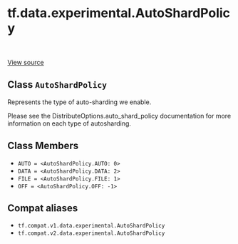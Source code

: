<div itemscope itemtype="http://developers.google.com/ReferenceObject">
<meta itemprop="name" content="tf.data.experimental.AutoShardPolicy" />
<meta itemprop="path" content="Stable" />
<meta itemprop="property" content="AUTO"/>
<meta itemprop="property" content="DATA"/>
<meta itemprop="property" content="FILE"/>
<meta itemprop="property" content="OFF"/>
</div>

# tf.data.experimental.AutoShardPolicy

<!-- Insert buttons and diff -->

<table class="tfo-notebook-buttons tfo-api" align="left">
</table>

<a target="_blank" href="/code/stable/tensorflow/python/data/experimental/ops/distribute_options.py">View source</a>



## Class `AutoShardPolicy`

Represents the type of auto-sharding we enable.



<!-- Placeholder for "Used in" -->

Please see the DistributeOptions.auto_shard_policy documentation for more
information on each type of autosharding.

## Class Members

* `AUTO = <AutoShardPolicy.AUTO: 0>` <a id="AUTO"></a>
* `DATA = <AutoShardPolicy.DATA: 2>` <a id="DATA"></a>
* `FILE = <AutoShardPolicy.FILE: 1>` <a id="FILE"></a>
* `OFF = <AutoShardPolicy.OFF: -1>` <a id="OFF"></a>


## Compat aliases

* `tf.compat.v1.data.experimental.AutoShardPolicy`
* `tf.compat.v2.data.experimental.AutoShardPolicy`

